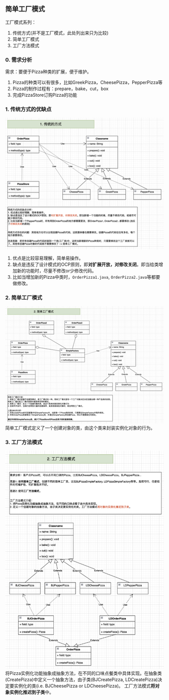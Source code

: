 ## 简单工厂模式

工厂模式系列：
1. 传统方式(并不是工厂模式，此处列出来只为比较)
2. 简单工厂模式
3. 工厂方法模式


### 0. 需求分析
需求：要便于Pizza种类的扩展，便于维护。
1. Pizza的种类可以有很多，比如GreekPizza，CheesePizza，PepperPizza等
2. Pizza的制作过程有：prepare，bake，cut，box
3. 完成PizzaStore订购Pizza的功能


### 1. 传统方式的优缺点
![](images/CreatePizza.Tranditional.png)
1. 优点是比较容易理解，简单易操作。
2. 缺点是违反了设计模式的OCP原则，即**对扩展开放，对修改关闭**。即当给类增加新的功能时，尽量不修改or少修改代码。
3. 比如当增加新的Pizza中类时，`OrderPizza1.java`, `OrderPizza2.java`等都要做修改。


### 2. 简单工厂模式
![](images/CreatePizza.SimpleFactory.png)
简单工厂模式定义了一个创建对象的类，由这个类来封装实例化对象的行为。


### 3. 工厂方法模式
![](images/CreatePizza.FactoryMethod.png)
将Pizza实例化功能抽象成抽象方法，在不同的口味点餐类中具体实现。在抽象类(CreatePizza)中定义一个抽象方法，由子类(BJCreatePizza, LDCreatePizza)决定要实例化的类(i.e. BJCheesePizza or LDCheesePizza)。
工厂方法模式**将对象实例化推迟到子类**中。
